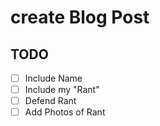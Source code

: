 # create Blog Post

## TODO
- [ ] Include Name
- [ ] Include my "Rant"
- [ ] Defend Rant
- [ ] Add Photos of Rant
